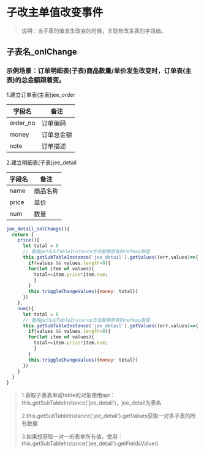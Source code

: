 # 子改主单值改变事件

> 说明：当子表的值发生改变的时候，关联修改主表的字段值。

## 子表名_onlChange

### 示例场景：订单明细表(子表)商品数量/单价发生改变时，订单表(主表)的总金额跟着变。

1.建立订单表(主表)jee_order

| 字段名      | 备注    |
|----------|-------|
| order_no | 订单编码  |
| money    | 订单总金额 |
| note     | 订单描述  |

2.建立明细表(子表)jee_detail

| 字段名   | 备注   |
|-------|------|
| name  | 商品名称 |
| price | 单价   |
| num   | 数量   |

```js
jee_detail_onlChange(){
  return {
    price(){
      let total = 0
	  // 使用getSubTableInstance方法替换原有的refmap取值
      this.getSubTableInstance('jee_detail').getValues((err,values)=>{
        if(values && values.length>0){
        for(let item of values){
          total+=item.price*item.num;
          }
        }
        this.triggleChangeValues({money: total})
      }) 
    },
    num(){
      let total = 0
	  // 使用getSubTableInstance方法替换原有的refmap取值
      this.getSubTableInstance('jee_detail').getValues((err,values)=>{
        if(values && values.length>0){
        for(let item of values){
          total+=item.price*item.num;
          }
        }
        this.triggleChangeValues({money: total})
      }) 
    }
  }
}
```

> 1.获取子表表单或table的对象使用api：this.getSubTableInstance('jee_detail')，jee_detail为表名
>
> 2.this.getSubTableInstance('jee_detail').getValues获取一对多子表的所有数据
>
> 3.如果想获取一对一的表单所有值，使用：this.getSubTableInstance('jee_detail').getFieldsValue()
